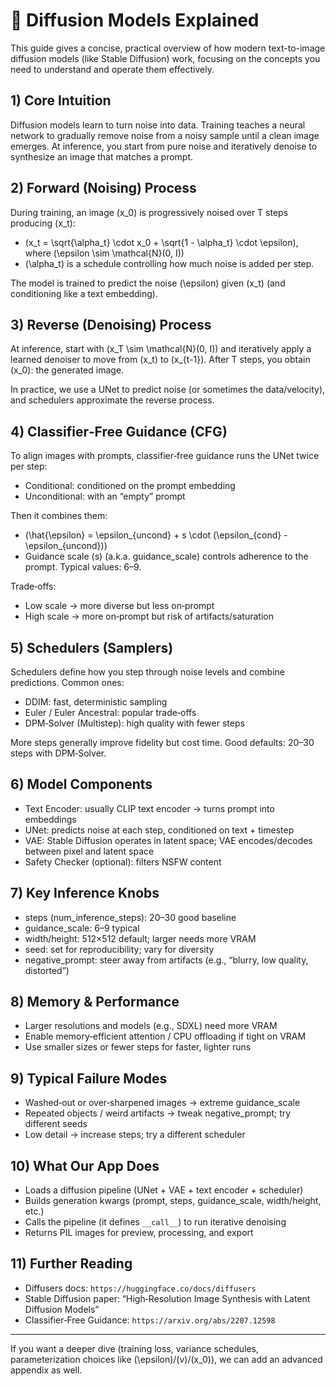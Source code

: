 # 🧠 Diffusion Models Explained

This guide gives a concise, practical overview of how modern text-to-image diffusion models (like Stable Diffusion) work, focusing on the concepts you need to understand and operate them effectively.

## 1) Core Intuition
Diffusion models learn to turn noise into data. Training teaches a neural network to gradually remove noise from a noisy sample until a clean image emerges. At inference, you start from pure noise and iteratively denoise to synthesize an image that matches a prompt.

## 2) Forward (Noising) Process
During training, an image \(x_0\) is progressively noised over T steps producing \(x_t\):
- \(x_t = \sqrt{\alpha_t} \cdot x_0 + \sqrt{1 - \alpha_t} \cdot \epsilon\), where \(\epsilon \sim \mathcal{N}(0, I)\)
- \(\alpha_t\) is a schedule controlling how much noise is added per step.

The model is trained to predict the noise \(\epsilon\) given \(x_t\) (and conditioning like a text embedding).

## 3) Reverse (Denoising) Process
At inference, start with \(x_T \sim \mathcal{N}(0, I)\) and iteratively apply a learned denoiser to move from \(x_t\) to \(x_{t-1}\). After T steps, you obtain \(x_0\): the generated image.

In practice, we use a UNet to predict noise (or sometimes the data/velocity), and schedulers approximate the reverse process.

## 4) Classifier‑Free Guidance (CFG)
To align images with prompts, classifier‑free guidance runs the UNet twice per step:
- Conditional: conditioned on the prompt embedding
- Unconditional: with an “empty” prompt

Then it combines them:
- \(\hat{\epsilon} = \epsilon_{uncond} + s \cdot (\epsilon_{cond} - \epsilon_{uncond})\)
- Guidance scale \(s\) (a.k.a. guidance_scale) controls adherence to the prompt. Typical values: 6–9.

Trade‑offs:
- Low scale → more diverse but less on‑prompt
- High scale → more on‑prompt but risk of artifacts/saturation

## 5) Schedulers (Samplers)
Schedulers define how you step through noise levels and combine predictions. Common ones:
- DDIM: fast, deterministic sampling
- Euler / Euler Ancestral: popular trade‑offs
- DPM‑Solver (Multistep): high quality with fewer steps

More steps generally improve fidelity but cost time. Good defaults: 20–30 steps with DPM‑Solver.

## 6) Model Components
- Text Encoder: usually CLIP text encoder → turns prompt into embeddings
- UNet: predicts noise at each step, conditioned on text + timestep
- VAE: Stable Diffusion operates in latent space; VAE encodes/decodes between pixel and latent space
- Safety Checker (optional): filters NSFW content

## 7) Key Inference Knobs
- steps (num_inference_steps): 20–30 good baseline
- guidance_scale: 6–9 typical
- width/height: 512×512 default; larger needs more VRAM
- seed: set for reproducibility; vary for diversity
- negative_prompt: steer away from artifacts (e.g., “blurry, low quality, distorted”)

## 8) Memory & Performance
- Larger resolutions and models (e.g., SDXL) need more VRAM
- Enable memory‑efficient attention / CPU offloading if tight on VRAM
- Use smaller sizes or fewer steps for faster, lighter runs

## 9) Typical Failure Modes
- Washed‑out or over‑sharpened images → extreme guidance_scale
- Repeated objects / weird artifacts → tweak negative_prompt; try different seeds
- Low detail → increase steps; try a different scheduler

## 10) What Our App Does
- Loads a diffusion pipeline (UNet + VAE + text encoder + scheduler)
- Builds generation kwargs (prompt, steps, guidance_scale, width/height, etc.)
- Calls the pipeline (it defines `__call__`) to run iterative denoising
- Returns PIL images for preview, processing, and export

## 11) Further Reading
- Diffusers docs: `https://huggingface.co/docs/diffusers`
- Stable Diffusion paper: “High‑Resolution Image Synthesis with Latent Diffusion Models”
- Classifier‑Free Guidance: `https://arxiv.org/abs/2207.12598`

---
If you want a deeper dive (training loss, variance schedules, parameterization choices like \(\epsilon\)/\(v\)/\(x_0\)), we can add an advanced appendix as well.
